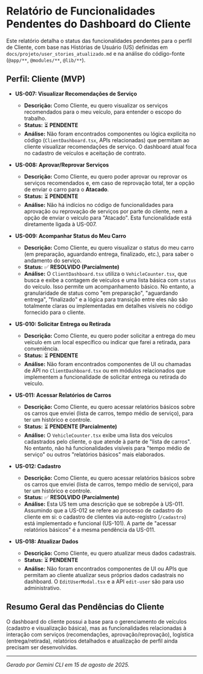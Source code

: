 # Relatório de Funcionalidades Pendentes do Dashboard do Cliente

Este relatório detalha o status das funcionalidades pendentes para o perfil de Cliente, com base nas Histórias de Usuário (US) definidas em `docs/projeto/user_stories_atualizado.md` e na análise do código-fonte (`@app/**`, `@modules/**`, `@lib/**`).

## Perfil: Cliente (MVP)

*   **US-007: Visualizar Recomendações de Serviço**
    *   **Descrição:** Como Cliente, eu quero visualizar os serviços recomendados para o meu veículo, para entender o escopo do trabalho.
    *   **Status:** ⏳ **PENDENTE**
    *   **Análise:** Não foram encontrados componentes ou lógica explícita no código (`ClientDashboard.tsx`, APIs relacionadas) que permitam ao cliente visualizar recomendações de serviço. O dashboard atual foca no cadastro de veículos e aceitação de contrato.

*   **US-008: Aprovar/Reprovar Serviços**
    *   **Descrição:** Como Cliente, eu quero poder aprovar ou reprovar os serviços recomendados e, em caso de reprovação total, ter a opção de enviar o carro para o **Atacado**.
    *   **Status:** ⏳ **PENDENTE**
    *   **Análise:** Não há indícios no código de funcionalidades para aprovação ou reprovação de serviços por parte do cliente, nem a opção de enviar o veículo para "Atacado". Esta funcionalidade está diretamente ligada à US-007.

*   **US-009: Acompanhar Status do Meu Carro**
    *   **Descrição:** Como Cliente, eu quero visualizar o status do meu carro (em preparação, aguardando entrega, finalizado, etc.), para saber o andamento do serviço.
    *   **Status:** ✅ **RESOLVIDO (Parcialmente)**
    *   **Análise:** O `ClientDashboard.tsx` utiliza o `VehicleCounter.tsx`, que busca e exibe a contagem de veículos e uma lista básica com `status` do veículo. Isso permite um acompanhamento básico. No entanto, a granularidade de status como "em preparação", "aguardando entrega", "finalizado" e a lógica para transição entre eles não são totalmente claras ou implementadas em detalhes visíveis no código fornecido para o cliente.

*   **US-010: Solicitar Entrega ou Retirada**
    *   **Descrição:** Como Cliente, eu quero poder solicitar a entrega do meu veículo em um local específico ou indicar que farei a retirada, para conveniência.
    *   **Status:** ⏳ **PENDENTE**
    *   **Análise:** Não foram encontrados componentes de UI ou chamadas de API no `ClientDashboard.tsx` ou em módulos relacionados que implementem a funcionalidade de solicitar entrega ou retirada do veículo.

*   **US-011: Acessar Relatórios de Carros**
    *   **Descrição:** Como Cliente, eu quero acessar relatórios básicos sobre os carros que enviei (lista de carros, tempo médio de serviço), para ter um histórico e controle.
    *   **Status:** ⏳ **PENDENTE (Parcialmente)**
    *   **Análise:** O `VehicleCounter.tsx` exibe uma lista dos veículos cadastrados pelo cliente, o que atende à parte de "lista de carros". No entanto, não há funcionalidades visíveis para "tempo médio de serviço" ou outros "relatórios básicos" mais elaborados.

*   **US-012: Cadastro**
    *   **Descrição:** Como Cliente, eu quero acessar relatórios básicos sobre os carros que enviei (lista de carros, tempo médio de serviço), para ter um histórico e controle.
    *   **Status:** ✅ **RESOLVIDO (Parcialmente)**
    *   **Análise:** Esta US tem uma descrição que se sobrepõe à US-011. Assumindo que a US-012 se refere ao processo de cadastro do cliente em si: o cadastro de clientes via auto-registro (`/cadastro`) está implementado e funcional (US-101). A parte de "acessar relatórios básicos" é a mesma pendência da US-011.

*   **US-018: Atualizar Dados**
    *   **Descrição:** Como Cliente, eu quero atualizar meus dados cadastrais.
    *   **Status:** ⏳ **PENDENTE**
    *   **Análise:** Não foram encontrados componentes de UI ou APIs que permitam ao cliente atualizar seus próprios dados cadastrais no dashboard. O `EditUserModal.tsx` e a API `edit-user` são para uso administrativo.

## Resumo Geral das Pendências do Cliente

O dashboard do cliente possui a base para o gerenciamento de veículos (cadastro e visualização básica), mas as funcionalidades relacionadas à interação com serviços (recomendações, aprovação/reprovação), logística (entrega/retirada), relatórios detalhados e atualização de perfil ainda precisam ser desenvolvidas.

---
*Gerado por Gemini CLI em 15 de agosto de 2025.*